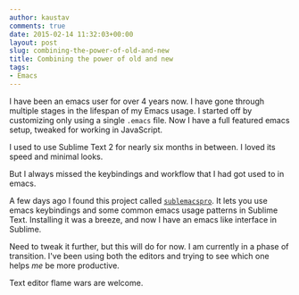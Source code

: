 ```yaml
---
author: kaustav
comments: true
date: 2015-02-14 11:32:03+00:00
layout: post
slug: combining-the-power-of-old-and-new
title: Combining the power of old and new
tags:
- Emacs
---
```


I have been an emacs user for over 4 years now. I have gone through multiple stages in the lifespan of my Emacs usage. I started off by customizing only using a single `.emacs` file. Now I have a full featured emacs setup, tweaked for working in JavaScript.

I used to use Sublime Text 2 for nearly six months in between. I loved its speed and minimal looks.

<!-- more -->

But I always missed the keybindings and workflow that I had got used to in emacs.

A few days ago I found this project called [`sublemacspro`](https://github.com/grundprinzip/sublemacspro). It lets you use emacs keybindings and some common emacs usage patterns in Sublime Text. Installing it was a breeze, and now I have an emacs like interface in Sublime.

Need to tweak it further, but this will do for now.  I am currently in a phase of transition. I've been using both the editors and trying to see which one helps _me_ be more productive.

Text editor flame wars are welcome.
